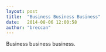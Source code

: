 ```yaml
---
layout: post
title:  "Business Business Business"
date:   2014-08-06 12:00:58
author: "breccan"
---
```



Business business business.